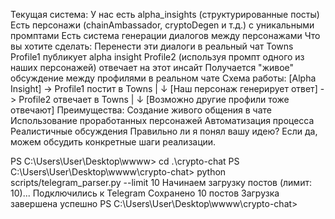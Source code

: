 Текущая система:
У нас есть alpha_insights (структурированные посты)
Есть персонажи (chainAmbassador, cryptoDegen и т.д.) с уникальными промптами
Есть система генерации диалогов между персонажами
Что вы хотите сделать:
Перенести эти диалоги в реальный чат Towns
Profile1 публикует alpha insight
Profile2 (используя промпт одного из наших персонажей) отвечает на этот инсайт
Получается "живое" обсуждение между профилями в реальном чате
Схема работы:
[Alpha Insight] -> Profile1 постит в Towns
    |
    ↓
[Наш персонаж генерирует ответ] -> Profile2 отвечает в Towns
    |
    ↓
[Возможно другие профили тоже отвечают]
Преимущества:
Создание живого общения в чате
Использование проработанных персонажей
Автоматизация процесса
Реалистичные обсуждения
Правильно ли я понял вашу идею? Если да, можем обсудить конкретные шаги реализации.





PS C:\Users\User\Desktop\wwww> cd .\crypto-chat
PS C:\Users\User\Desktop\wwww\crypto-chat> python scripts/telegram_parser.py --limit 10
Начинаем загрузку постов (лимит: 10)...
Подключились к Telegram
Сохранено 10 постов
Загрузка завершена успешно
PS C:\Users\User\Desktop\wwww\crypto-chat> 
